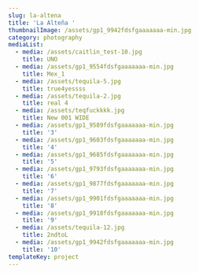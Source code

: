 ```yaml
---
slug: la-altena
title: 'La Alteña '
thumbnailImage: /assets/gp1_9942fdsfgaaaaaaa-min.jpg
category: photography
mediaList:
  - media: /assets/caitlin_test-10.jpg
    title: UNO
  - media: /assets/gp1_9554fdsfgaaaaaaa-min.jpg
    title: Mex_1
  - media: /assets/tequila-5.jpg
    title: true4yessss
  - media: /assets/tequila-2.jpg
    title: real 4
  - media: /assets/teqfuckkkk.jpg
    title: New 001 WIDE
  - media: /assets/gp1_9589fdsfgaaaaaaa-min.jpg
    title: '3'
  - media: /assets/gp1_9603fdsfgaaaaaaa-min.jpg
    title: '4'
  - media: /assets/gp1_9685fdsfgaaaaaaa-min.jpg
    title: '5'
  - media: /assets/gp1_9793fdsfgaaaaaaa-min.jpg
    title: '6'
  - media: /assets/gp1_9877fdsfgaaaaaaa-min.jpg
    title: '7'
  - media: /assets/gp1_9901fdsfgaaaaaaa-min.jpg
    title: '8'
  - media: /assets/gp1_9918fdsfgaaaaaaa-min.jpg
    title: '9'
  - media: /assets/tequila-12.jpg
    title: 2ndtoL
  - media: /assets/gp1_9942fdsfgaaaaaaa-min.jpg
    title: '10'
templateKey: project
---
```


